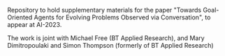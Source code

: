 Repository to hold supplementary materials for the paper "Towards Goal-Oriented Agents for Evolving Problems Observed via Conversation", to appear at AI-2023.

The work is joint with Michael Free (BT Applied Research), and Mary Dimitropoulaki and Simon Thompson (formerly of BT Applied Research)
